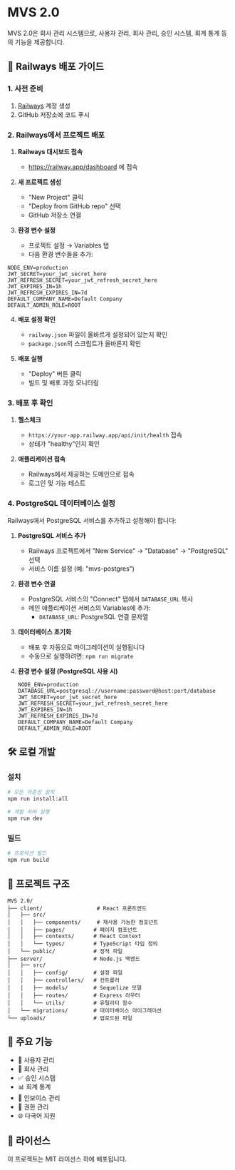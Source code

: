 # MVS 2.0

MVS 2.0은 회사 관리 시스템으로, 사용자 관리, 회사 관리, 승인 시스템, 회계 통계 등의 기능을 제공합니다.

## 🚀 Railways 배포 가이드

### 1. 사전 준비

1. [Railways](https://railway.app/) 계정 생성
2. GitHub 저장소에 코드 푸시

### 2. Railways에서 프로젝트 배포

1. **Railways 대시보드 접속**
   - https://railway.app/dashboard 에 접속

2. **새 프로젝트 생성**
   - "New Project" 클릭
   - "Deploy from GitHub repo" 선택
   - GitHub 저장소 연결

3. **환경 변수 설정**
   - 프로젝트 설정 → Variables 탭
   - 다음 환경 변수들을 추가:

```env
NODE_ENV=production
JWT_SECRET=your_jwt_secret_here
JWT_REFRESH_SECRET=your_jwt_refresh_secret_here
JWT_EXPIRES_IN=1h
JWT_REFRESH_EXPIRES_IN=7d
DEFAULT_COMPANY_NAME=Default Company
DEFAULT_ADMIN_ROLE=ROOT
```

4. **배포 설정 확인**
   - `railway.json` 파일이 올바르게 설정되어 있는지 확인
   - `package.json`의 스크립트가 올바른지 확인

5. **배포 실행**
   - "Deploy" 버튼 클릭
   - 빌드 및 배포 과정 모니터링

### 3. 배포 후 확인

1. **헬스체크**
   - `https://your-app.railway.app/api/init/health` 접속
   - 상태가 "healthy"인지 확인

2. **애플리케이션 접속**
   - Railways에서 제공하는 도메인으로 접속
   - 로그인 및 기능 테스트

### 4. PostgreSQL 데이터베이스 설정

Railways에서 PostgreSQL 서비스를 추가하고 설정해야 합니다:

1. **PostgreSQL 서비스 추가**
   - Railways 프로젝트에서 "New Service" → "Database" → "PostgreSQL" 선택
   - 서비스 이름 설정 (예: "mvs-postgres")

2. **환경 변수 연결**
   - PostgreSQL 서비스의 "Connect" 탭에서 `DATABASE_URL` 복사
   - 메인 애플리케이션 서비스의 Variables에 추가:
     - `DATABASE_URL`: PostgreSQL 연결 문자열

3. **데이터베이스 초기화**
   - 배포 후 자동으로 마이그레이션이 실행됩니다
   - 수동으로 실행하려면: `npm run migrate`

4. **환경 변수 설정 (PostgreSQL 사용 시)**
   ```env
   NODE_ENV=production
   DATABASE_URL=postgresql://username:password@host:port/database
   JWT_SECRET=your_jwt_secret_here
   JWT_REFRESH_SECRET=your_jwt_refresh_secret_here
   JWT_EXPIRES_IN=1h
   JWT_REFRESH_EXPIRES_IN=7d
   DEFAULT_COMPANY_NAME=Default Company
   DEFAULT_ADMIN_ROLE=ROOT
   ```

## 🛠️ 로컬 개발

### 설치

```bash
# 모든 의존성 설치
npm run install:all

# 개발 서버 실행
npm run dev
```

### 빌드

```bash
# 프로덕션 빌드
npm run build
```

## 📁 프로젝트 구조

```
MVS 2.0/
├── client/                 # React 프론트엔드
│   ├── src/
│   │   ├── components/     # 재사용 가능한 컴포넌트
│   │   ├── pages/         # 페이지 컴포넌트
│   │   ├── contexts/      # React Context
│   │   └── types/         # TypeScript 타입 정의
│   └── public/            # 정적 파일
├── server/                # Node.js 백엔드
│   ├── src/
│   │   ├── config/        # 설정 파일
│   │   ├── controllers/   # 컨트롤러
│   │   ├── models/        # Sequelize 모델
│   │   ├── routes/        # Express 라우터
│   │   └── utils/         # 유틸리티 함수
│   └── migrations/        # 데이터베이스 마이그레이션
└── uploads/               # 업로드된 파일
```

## 🔧 주요 기능

- 👥 사용자 관리
- 🏢 회사 관리
- ✅ 승인 시스템
- 📊 회계 통계
- 🧾 인보이스 관리
- 🔐 권한 관리
- 🌐 다국어 지원

## 📝 라이선스

이 프로젝트는 MIT 라이선스 하에 배포됩니다. 